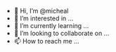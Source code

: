 - 👋 Hi, I’m @micheal
- 👀 I’m interested in ...
- 🌱 I’m currently learning ...
- 💞️ I’m looking to collaborate on ...
- 📫 How to reach me ...

<!---
Plackp/Plackp is a ✨ special ✨ repository because its `README.md` (this file) appears on your GitHub profile.
You can click the Preview link to take a look at your changes.
--->
